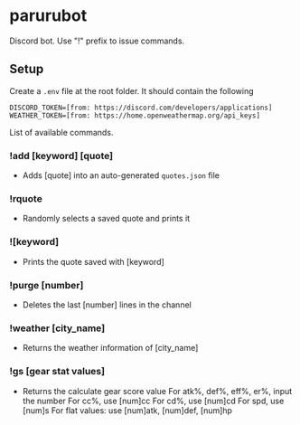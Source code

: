 # parurubot

Discord bot. Use "!" prefix to issue commands.

## Setup
Create a `.env` file at the root folder. It should contain the following
```
DISCORD_TOKEN=[from: https://discord.com/developers/applications]
WEATHER_TOKEN=[from: https://home.openweathermap.org/api_keys]
```

List of available commands.

### !add [keyword] [quote]
- Adds [quote] into an auto-generated `quotes.json` file

### !rquote
- Randomly selects a saved quote and prints it

### ![keyword]
- Prints the quote saved with [keyword]

### !purge [number]
- Deletes the last [number] lines in the channel

### !weather [city_name]
- Returns the weather information of [city_name]

### !gs [gear stat values]
- Returns the calculate gear score value
For atk%, def%, eff%, er%, input the number
For cc%, use [num]cc
For cd%, use [num]cd
For spd, use [num]s
For flat values: use [num]atk, [num]def, [num]hp
